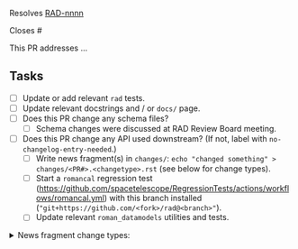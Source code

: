 <!-- If this PR closes a JIRA ticket, make sure the title starts with the JIRA issue number,
for example RAD-1234: <Fix a bug> -->
Resolves [RAD-nnnn](https://jira.stsci.edu/browse/RAD-nnnn)

<!-- If this PR closes a GitHub issue, reference it here by its number -->
Closes #

<!-- describe the changes comprising this PR here -->
This PR addresses ...

<!-- if you can't perform these tasks due to permissions, please ask a maintainer to do them -->
## Tasks
- [ ] Update or add relevant `rad` tests.
- [ ] Update relevant docstrings and / or `docs/` page.
- [ ] Does this PR change any schema files?
  - [ ] Schema changes were discussed at RAD Review Board meeting.
- [ ] Does this PR change any API used downstream? (If not, label with `no-changelog-entry-needed`.)
  - [ ] Write news fragment(s) in `changes/`: `echo "changed something" > changes/<PR#>.<changetype>.rst` (see below for change types).
  - [ ] Start a `romancal` regression test (https://github.com/spacetelescope/RegressionTests/actions/workflows/romancal.yml) with this branch installed (`"git+https://github.com/<fork>/rad@<branch>"`).
  - [ ] Update relevant `roman_datamodels` utilities and tests.

<details><summary>News fragment change types:</summary>

- ``changes/<PR#>.feature.rst``: new feature
- ``changes/<PR#>.bugfix.rst``: fixes an issue
- ``changes/<PR#>.doc.rst``: documentation change
- ``changes/<PR#>.removal.rst``: deprecation or removal of public API
- ``changes/<PR#>.misc.rst``: infrastructure or miscellaneous change
</details
